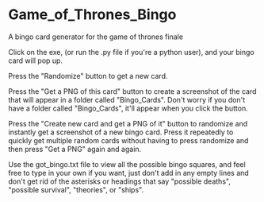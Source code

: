 # Game_of_Thrones_Bingo
A bingo card generator for the game of thrones finale

Click on the exe, (or run the .py file if you're a python user), and your bingo card will pop up.  

Press the "Randomize" button to get a new card.  

Press the "Get a PNG of this card" button to create a screenshot of the card that will appear in a folder called "Bingo_Cards".  Don't worry if you don't have a folder called "Bingo_Cards", it'll appear when you click the button.

Press the "Create new card and get a PNG of it" button to randomize and instantly get a screenshot of a new bingo card.  Press it repeatedly to quickly get multiple random cards without having to press randomize and then press "Get a PNG" again and again.

Use the got_bingo.txt file to view all the possible bingo squares, and feel free to type in your own if you want, just don't add in any empty lines and don't get rid of the asterisks or headings that say "possible deaths", "possible survival", "theories", or "ships".
